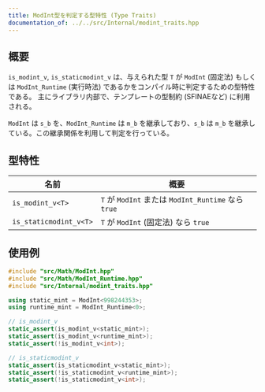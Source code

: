 ```yaml
---
title: ModInt型を判定する型特性 (Type Traits)
documentation_of: ../../src/Internal/modint_traits.hpp
---
```


## 概要

`is_modint_v`, `is_staticmodint_v` は、与えられた型 `T` が `ModInt` (固定法) もしくは `ModInt_Runtime` (実行時法) であるかをコンパイル時に判定するための型特性である。
主にライブラリ内部で、テンプレートの型制約 (SFINAEなど) に利用される。

`ModInt` は `s_b` を、`ModInt_Runtime` は `m_b` を継承しており、`s_b` は `m_b` を継承している。この継承関係を利用して判定を行っている。

## 型特性

| 名前                   | 概要                                     |
| ---------------------- | ---------------------------------------- |
| `is_modint_v<T>`       | `T` が `ModInt` または `ModInt_Runtime` なら `true` |
| `is_staticmodint_v<T>` | `T` が `ModInt` (固定法) なら `true` |

## 使用例

```cpp
#include "src/Math/ModInt.hpp"
#include "src/Math/ModInt_Runtime.hpp"
#include "src/Internal/modint_traits.hpp"

using static_mint = ModInt<998244353>;
using runtime_mint = ModInt_Runtime<0>;

// is_modint_v
static_assert(is_modint_v<static_mint>);
static_assert(is_modint_v<runtime_mint>);
static_assert(!is_modint_v<int>);

// is_staticmodint_v
static_assert(is_staticmodint_v<static_mint>);
static_assert(!is_staticmodint_v<runtime_mint>);
static_assert(!is_staticmodint_v<int>);
```
